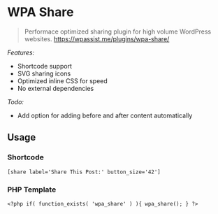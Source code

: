 # WPA Share
> Performace optimized sharing plugin for high volume WordPress websites. 
> https://wpassist.me/plugins/wpa-share/

*Features:*

* Shortcode support
* SVG sharing icons 
* Optimized inline CSS for speed
* No external dependencies

*Todo:*

* Add option for adding before and after content automatically

## Usage

### Shortcode

`[share label='Share This Post:' button_size='42']`

### PHP Template

`<?php if( function_exists( 'wpa_share' ) ){ wpa_share(); } ?>`